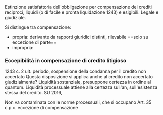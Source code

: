 Estinzione satisfattoria dell'obbligazione per compensazione dei crediti reciproci, liquidi (o di facile e pronta liquidazione 1243) e esigibili.
Legale e giudiziale.

Si distingue tra compensazione:
- propria: derivante da rapporti giuridici distinti, rilevabile ==solo su eccezione di parte==
- impropria: 


### Eccepibilità in compensazione di credito litigioso
1243 c. 2 ult. periodo, sospensione della condanna per il credito non accertato
Questa disposizione si applica anche al credito non accertato giudizialmente?
Liquidità sostanziale, presuppone certezza in ordine al quantum.
Liquidità processuale attiene alla certezza sull'an, sull'esistenza stessa del credito.
SU 2016, 

Non va contaminata con le norme processuali, che si occupano 
Art. 35 c.p.c. eccezione di compensazione